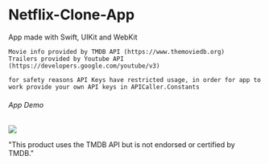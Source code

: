 # Netflix-Clone-App
App made with Swift, UIKit and WebKit 
```
Movie info provided by TMDB API (https://www.themoviedb.org)
Trailers provided by Youtube API (https://developers.google.com/youtube/v3)

for safety reasons API Keys have restricted usage, in order for app to work provide your own API keys in APICaller.Constants
```

###### App Demo
![](https://github.com/KZacc98/Netflix-Clone-App/blob/main/AppDemo.gif)

"This product uses the TMDB API but is not endorsed or certified by TMDB."
